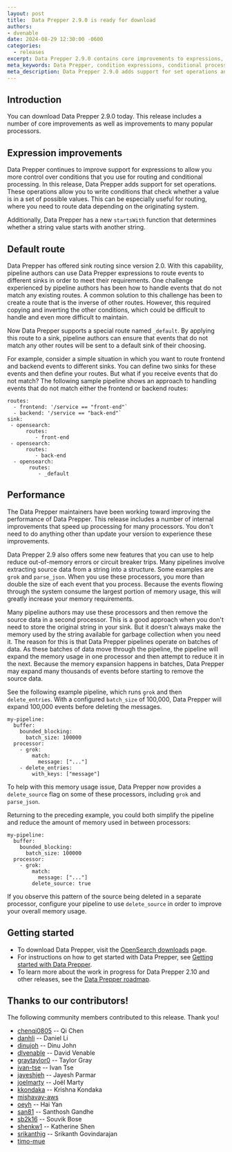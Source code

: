 ```yaml
---
layout: post
title:  Data Prepper 2.9.0 is ready for download
authors:
- dvenable
date: 2024-08-29 12:30:00 -0600
categories:
  - releases
excerpt: Data Prepper 2.9.0 contains core improvements to expressions, routing, performance, and more.
meta_keywords: Data Prepper, condition expressions, conditional processing, expression syntax, startsWith function
meta_description: Data Prepper 2.9.0 adds support for set operations and a new startsWith function, giving users more control over routing and conditional processing.
---
```


## Introduction

You can download Data Prepper 2.9.0 today.
This release includes a number of core improvements as well as improvements to many popular processors.


## Expression improvements

Data Prepper continues to improve support for expressions to allow you more control over conditions that you use for routing and conditional processing.
In this release, Data Prepper adds support for set operations.
These operations allow you to write conditions that check whether a value is in a set of possible values.
This can be especially useful for routing, where you need to route data depending on the originating system.

Additionally, Data Prepper has a new `startsWith` function that determines whether a string value starts with another string.

## Default route

Data Prepper has offered sink routing since version 2.0.
With this capability, pipeline authors can use Data Prepper expressions to route events to different sinks in order to meet their requirements.
One challenge experienced by pipeline authors has been how to handle events that do not match any existing routes.
A common solution to this challenge has been to create a route that is the inverse of other routes.
However, this required copying and inverting the other conditions, which could be difficult to handle and even more difficult to maintain.

Now Data Prepper supports a special route named `_default`.
By applying this route to a sink, pipeline authors can ensure that events that do not match any other routes will be sent to a default sink of their choosing.

For example, consider a simple situation in which you want to route frontend and backend events to different sinks.
You can define two sinks for these events and then define your routes.
But what if you receive events that do not match?
The following sample pipeline shows an approach to handling events that do not match either the frontend or backend routes:

```
routes:
  - frontend: '/service == "front-end"`
  - backend: '/service == "back-end"`
sink:
 - opensearch:
      routes:
         - front-end
 - opensearch:
      routes:
         - back-end
  - opensearch:
       routes:
          - _default
```

## Performance

The Data Prepper maintainers have been working toward improving the performance of Data Prepper.
This release includes a number of internal improvements that speed up processing for many processors.
You don't need to do anything other than update your version to experience these improvements.

Data Prepper 2.9 also offers some new features that you can use to help reduce out-of-memory errors or circuit breaker trips.
Many pipelines involve extracting source data from a string into a structure.
Some examples are `grok` and `parse_json`.
When you use these processors, you more than double the size of each event that you process.
Because the events flowing through the system consume the largest portion of memory usage, this will greatly increase your memory requirements.

Many pipeline authors may use these processors and then remove the source data in a second processor.
This is a good approach when you don't need to store the original string in your sink.
But it doesn't always make the memory used by the string available for garbage collection when you need it.
The reason for this is that Data Prepper pipelines operate on batches of data.
As these batches of data move through the pipeline, the pipeline will expand the memory usage in one processor and then attempt to reduce it in the next.
Because the memory expansion happens in batches, Data Prepper may expand many thousands of events before starting to remove the source data.

See the following example pipeline, which runs `grok` and then `delete_entries`.
With a configured `batch_size` of 100,000, Data Prepper will expand 100,000 events before deleting the messages.

```
my-pipeline:
  buffer:
    bounded_blocking:
      batch_size: 100000
  processor:
    - grok:
        match:
          message: ["..."]
    - delete_entries:
        with_keys: ["message"]
```

To help with this memory usage issue, Data Prepper now provides a `delete_source` flag on some of these processors, including `grok` and `parse_json`.

Returning to the preceding example, you could both simplify the pipeline and reduce the amount of memory used in between processors:

```
my-pipeline:
  buffer:
    bounded_blocking:
      batch_size: 100000
  processor:
    - grok:
        match:
          message: ["..."]
        delete_source: true
```

If you observe this pattern of the source being deleted in a separate processor, configure your pipeline to use `delete_source` in order to improve your overall memory usage.


## Getting started

* To download Data Prepper, visit the [OpenSearch downloads](https://opensearch.org/downloads.html) page.
* For instructions on how to get started with Data Prepper, see [Getting started with Data Prepper](https://opensearch.org/docs/latest/data-prepper/getting-started/).
* To learn more about the work in progress for Data Prepper 2.10 and other releases, see the [Data Prepper roadmap](https://github.com/orgs/opensearch-project/projects/221).

## Thanks to our contributors!

The following community members contributed to this release. Thank you!

* [chenqi0805](https://github.com/chenqi0805) -- Qi Chen
* [danhli](https://github.com/danhli) -- Daniel Li
* [dinujoh](https://github.com/dinujoh) -- Dinu John
* [dlvenable](https://github.com/dlvenable) -- David Venable
* [graytaylor0](https://github.com/graytaylor0) -- Taylor Gray
* [ivan-tse](https://github.com/ivan-tse) -- Ivan Tse
* [jayeshjeh](https://github.com/jayeshjeh) -- Jayesh Parmar
* [joelmarty](https://github.com/joelmarty) -- Joël Marty
* [kkondaka](https://github.com/kkondaka) -- Krishna Kondaka
* [mishavay-aws](https://github.com/mishavay-aws)
* [oeyh](https://github.com/oeyh) -- Hai Yan
* [san81](https://github.com/san81) -- Santhosh Gandhe
* [sb2k16](https://github.com/sb2k16) -- Souvik Bose
* [shenkw1](https://github.com/shenkw1) -- Katherine Shen
* [srikanthjg](https://github.com/srikanthjg) -- Srikanth Govindarajan
* [timo-mue](https://github.com/timo-mue)
